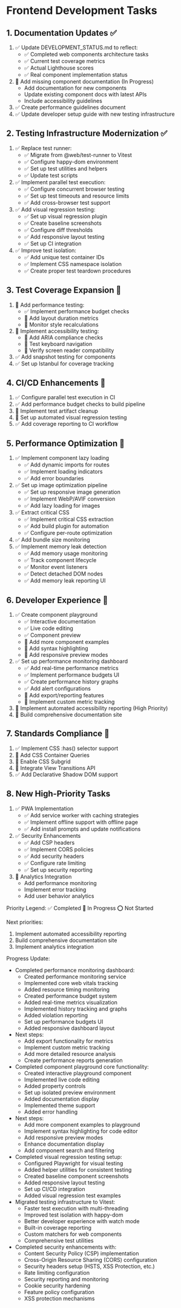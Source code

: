 # Frontend Development Tasks

## 1. Documentation Updates ✅
1. ✅ Update DEVELOPMENT_STATUS.md to reflect:
   - ✅ Completed web components architecture tasks
   - ✅ Current test coverage metrics
   - ✅ Actual Lighthouse scores
   - ✅ Real component implementation status
2. 🚧 Add missing component documentation (In Progress)
   - Add documentation for new components
   - Update existing component docs with latest APIs
   - Include accessibility guidelines
3. ✅ Create performance guidelines document
4. ✅ Update developer setup guide with new testing infrastructure

## 2. Testing Infrastructure Modernization ✅
1. ✅ Replace test runner:
   - ✅ Migrate from @web/test-runner to Vitest
   - ✅ Configure happy-dom environment
   - ✅ Set up test utilities and helpers
   - ✅ Update test scripts
2. ✅ Implement parallel test execution:
   - ✅ Configure concurrent browser testing
   - ✅ Set up test timeouts and resource limits
   - ✅ Add cross-browser test support
3. ✅ Add visual regression testing:
   - ✅ Set up visual regression plugin
   - ✅ Create baseline screenshots
   - ✅ Configure diff thresholds
   - ✅ Add responsive layout testing
   - ✅ Set up CI integration
4. ✅ Improve test isolation:
   - ✅ Add unique test container IDs
   - ✅ Implement CSS namespace isolation
   - ✅ Create proper test teardown procedures

## 3. Test Coverage Expansion 🚧
1. 🚧 Add performance testing:
   - ✅ Implement performance budget checks
   - 🚧 Add layout duration metrics
   - 🚧 Monitor style recalculations
2. 🚧 Implement accessibility testing:
   - 🚧 Add ARIA compliance checks
   - 🚧 Test keyboard navigation
   - 🚧 Verify screen reader compatibility
3. ✅ Add snapshot testing for components
4. ✅ Set up Istanbul for coverage tracking

## 4. CI/CD Enhancements 🚧
1. ✅ Configure parallel test execution in CI
2. ✅ Add performance budget checks to build pipeline
3. 🚧 Implement test artifact cleanup
4. 🚧 Set up automated visual regression testing
5. ✅ Add coverage reporting to CI workflow

## 5. Performance Optimization 🚧
1. ✅ Implement component lazy loading
   - ✅ Add dynamic imports for routes
   - ✅ Implement loading indicators
   - ✅ Add error boundaries
2. ✅ Set up image optimization pipeline
   - ✅ Set up responsive image generation
   - ✅ Implement WebP/AVIF conversion
   - ✅ Add lazy loading for images
3. ✅ Extract critical CSS
   - ✅ Implement critical CSS extraction
   - ✅ Add build plugin for automation
   - ✅ Configure per-route optimization
4. ✅ Add bundle size monitoring
5. ✅ Implement memory leak detection
   - ✅ Add memory usage monitoring
   - ✅ Track component lifecycle
   - ✅ Monitor event listeners
   - ✅ Detect detached DOM nodes
   - ✅ Add memory leak reporting UI

## 6. Developer Experience 🚧
1. ✅ Create component playground
   - ✅ Interactive documentation
   - ✅ Live code editing
   - ✅ Component preview
   - 🚧 Add more component examples
   - 🚧 Add syntax highlighting
   - 🚧 Add responsive preview modes
2. ✅ Set up performance monitoring dashboard
   - ✅ Add real-time performance metrics
   - ✅ Implement performance budgets UI
   - ✅ Create performance history graphs
   - ✅ Add alert configurations
   - 🚧 Add export/reporting features
   - 🚧 Implement custom metric tracking
3. 🚧 Implement automated accessibility reporting (High Priority)
4. 🚧 Build comprehensive documentation site

## 7. Standards Compliance 🚧
1. ✅ Implement CSS :has() selector support
2. 🚧 Add CSS Container Queries
3. 🚧 Enable CSS Subgrid
4. 🚧 Integrate View Transitions API
5. ✅ Add Declarative Shadow DOM support

## 8. New High-Priority Tasks
1. ✅ PWA Implementation
   - ✅ Add service worker with caching strategies
   - ✅ Implement offline support with offline page
   - ✅ Add install prompts and update notifications
2. ✅ Security Enhancements
   - ✅ Add CSP headers
   - ✅ Implement CORS policies
   - ✅ Add security headers
   - ✅ Configure rate limiting
   - ✅ Set up security reporting
3. 🚧 Analytics Integration
   - Add performance monitoring
   - Implement error tracking
   - Add user behavior analytics

Priority Legend:
✅ Completed
🚧 In Progress
⭕ Not Started

Next priorities:
1. Implement automated accessibility reporting
2. Build comprehensive documentation site
3. Implement analytics integration

Progress Update:
- Completed performance monitoring dashboard:
  - Created performance monitoring service
  - Implemented core web vitals tracking
  - Added resource timing monitoring
  - Created performance budget system
  - Added real-time metrics visualization
  - Implemented history tracking and graphs
  - Added violation reporting
  - Set up performance budgets UI
  - Added responsive dashboard layout
- Next steps:
  - Add export functionality for metrics
  - Implement custom metric tracking
  - Add more detailed resource analysis
  - Create performance reports generation
- Completed component playground core functionality:
  - Created interactive playground component
  - Implemented live code editing
  - Added property controls
  - Set up isolated preview environment
  - Added documentation display
  - Implemented theme support
  - Added error handling
- Next steps:
  - Add more component examples to playground
  - Implement syntax highlighting for code editor
  - Add responsive preview modes
  - Enhance documentation display
  - Add component search and filtering
- Completed visual regression testing setup:
  - Configured Playwright for visual testing
  - Added helper utilities for consistent testing
  - Created baseline component screenshots
  - Added responsive layout testing
  - Set up CI/CD integration
  - Added visual regression test examples
- Migrated testing infrastructure to Vitest:
  - Faster test execution with multi-threading
  - Improved test isolation with happy-dom
  - Better developer experience with watch mode
  - Built-in coverage reporting
  - Custom matchers for web components
  - Comprehensive test utilities
- Completed security enhancements with:
  - Content Security Policy (CSP) implementation
  - Cross-Origin Resource Sharing (CORS) configuration
  - Security headers setup (HSTS, XSS Protection, etc.)
  - Rate limiting configuration
  - Security reporting and monitoring
  - Cookie security hardening
  - Feature policy configuration
  - XSS protection mechanisms
